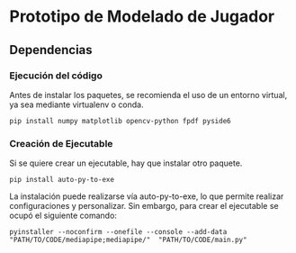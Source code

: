 # Prototipo de Modelado de Jugador

## Dependencias

### Ejecución del código

Antes de instalar los paquetes, se recomienda el uso de un entorno virtual, ya sea mediante virtualenv o conda.

~~~
pip install numpy matplotlib opencv-python fpdf pyside6 
~~~


### Creación de Ejecutable

Si se quiere crear un ejecutable, hay que instalar otro paquete.

~~~
pip install auto-py-to-exe
~~~

La instalación puede realizarse vía auto-py-to-exe, lo que permite realizar configuraciones y personalizar. Sin embargo, para crear el ejecutable se ocupó el siguiente comando:

~~~
pyinstaller --noconfirm --onefile --console --add-data "PATH/TO/CODE/mediapipe;mediapipe/"  "PATH/TO/CODE/main.py"
~~~
